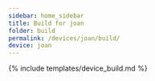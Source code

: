 ```yaml
---
sidebar: home_sidebar
title: Build for joan
folder: build
permalink: /devices/joan/build/
device: joan
---
```

{% include templates/device_build.md %}
